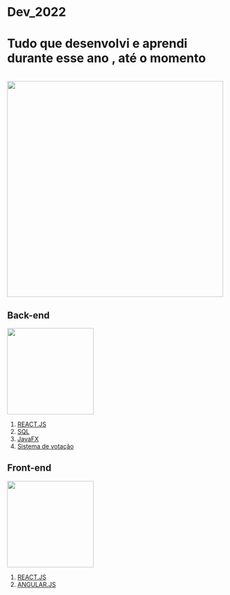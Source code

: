 # Dev_2022

<h1>Tudo que desenvolvi e aprendi durante esse ano , até o momento</h1>
<br>
<img src="https://image.freepik.com/fotos-gratis/renderizando-um-fundo-futurista-abstrato-com-luzes-brilhantes-de-neon-azul-e-laranja_181624-19807.jpg" width="500" heigth= "500">

<h2>Back-end</H2>
<img src="https://image.freepik.com/fotos-gratis/conceito-de-rede-de-inovacao-de-processador-de-circuito-de-tecnologia_53876-124246.jpg" width="200" heigth= "200">
 <ol>
  <a href="https://github.com/JuliaMoonCrystal/Dev_2022/tree/main/Reactjs"><li> REACT.JS </li></a>
  <a href="https://github.com/JuliaMoonCrystal/Dev_2021/tree/main/BD_SQL"><li> SQL </li></a>
  <a href="https://github.com/JuliaMoonCrystal/Dev_2021/tree/main/JavaFX"><li> JavaFX </li></a>
  <a href="https://github.com/JuliaMoonCrystal/Dev_2021/tree/main/Vota%C3%A7%C3%A3o"><li>Sistema de votação </li></a>
 </ol>
 
 <h2>Front-end</H2>
<img src="https://image.freepik.com/fotos-gratis/codificacao-de-programa-de-computador-na-tela_53876-138060.jpg" width="200" heigth= "200">
 <ol>
  <a href="https://github.com/JuliaMoonCrystal/Dev_2022/tree/main/Reactjs"><li> REACT.JS </li></a>
  <a href="https://github.com/JuliaMoonCrystal/Dev_2022/tree/main/Angular"><li> ANGULAR.JS </li></a>
 </ol>
